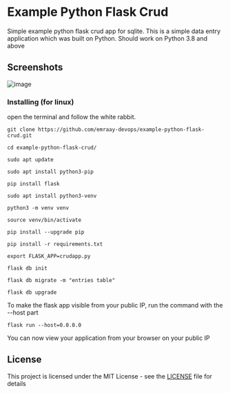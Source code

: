# Example Python Flask Crud

 Simple example python flask crud app for sqlite. 
 This is a simple data entry application which was built on Python. 
 Should work on Python 3.8 and above
 
## Screenshots


![image](screenshots.png)  
 
 
### Installing (for linux)

open the terminal and follow the white rabbit.


```
git clone https://github.com/emraay-devops/example-python-flask-crud.git
```
```
cd example-python-flask-crud/
```
```
sudo apt update
```
```
sudo apt install python3-pip
```
```
pip install flask
```
```
sudo apt install python3-venv
```
```
python3 -m venv venv
```
```
source venv/bin/activate
```
```
pip install --upgrade pip
```
```
pip install -r requirements.txt
```
```
export FLASK_APP=crudapp.py
```
```
flask db init
```
```
flask db migrate -m "entries table"
```
```
flask db upgrade
```
To make the flask app visible from your public IP, run the command with the --host part
```
flask run --host=0.0.0.0
```
You can now view your application from your browser on your public IP

## License

This project is licensed under the MIT License - see the [LICENSE](LICENSE) file for details
